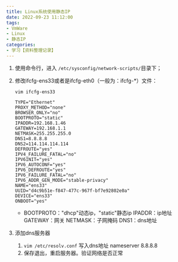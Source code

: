 ```yaml
---
title: Linux系统使用静态IP
date: 2022-09-23 11:12:00
tags:
- VmWare
- Linux
- 静态IP
categories:
- 学习【资料整理记录】
---
```


1. 使用命令行，进入 `/etc/sysconfig/network-scripts/`目录下；

2. 修改ifcfg-ens33或者是ifcfg-eth0（一般为：ifcfg-*）文件：

   `vim ifcfg-ens33`

   ```
   TYPE="Ethernet"
   PROXY_METHOD="none"
   BROWSER_ONLY="no"
   BOOTPROTO="static"
   IPADDR=192.168.1.46
   GATEWAY=192.168.1.1
   NETMASK=255.255.255.0
   DNS1=8.8.8.8
   DNS2=114.114.114.114
   DEFROUTE="yes"
   IPV4_FAILURE_FATAL="no"
   IPV6INIT="yes"
   IPV6_AUTOCONF="yes"
   IPV6_DEFROUTE="yes"
   IPV6_FAILURE_FATAL="no"
   IPV6_ADDR_GEN_MODE="stable-privacy"
   NAME="ens33"
   UUID="d4c9b51e-f847-477c-967f-bf7e92802e0a"
   DEVICE="ens33"
   ONBOOT="yes"
   ```
   
   - BOOTPROTO："dhcp"动态ip，"static"静态ip
     IPADDR：ip地址
     GATEWAY：网关
     NETMASK：子网掩码
     DNS1：dns地址
   
3. 添加dns服务器

   1. `vim /etc/resolv.conf` 写入dns地址 nameserver 8.8.8.8
   2. 保存退出，重启服务器。验证网络是否正常